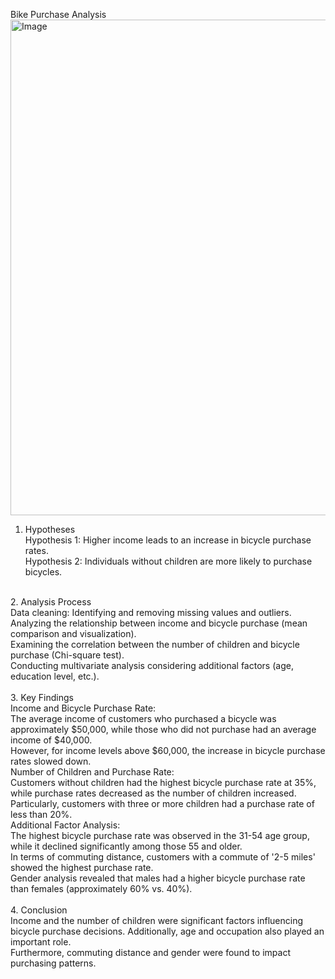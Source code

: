 Bike Purchase Analysis</br>
<img width="1122" height="793" alt="Image" src="https://github.com/user-attachments/assets/5907dc5b-f7bb-47e7-90fc-b3dd0fd0bddd" />
</br>
1. Hypotheses</br>
Hypothesis 1: Higher income leads to an increase in bicycle purchase rates.</br>
Hypothesis 2: Individuals without children are more likely to purchase bicycles.</br>
</br>
2. Analysis Process</br>
Data cleaning: Identifying and removing missing values and outliers.</br>
Analyzing the relationship between income and bicycle purchase (mean comparison and visualization).</br>
Examining the correlation between the number of children and bicycle purchase (Chi-square test).</br>
Conducting multivariate analysis considering additional factors (age, education level, etc.).</br>
</br>
3. Key Findings</br>
Income and Bicycle Purchase Rate:</br>
The average income of customers who purchased a bicycle was approximately $50,000, while those who did not purchase had an average income of $40,000.</br>
However, for income levels above $60,000, the increase in bicycle purchase rates slowed down.</br>
Number of Children and Purchase Rate:</br>
Customers without children had the highest bicycle purchase rate at 35%, while purchase rates decreased as the number of children increased.</br>
Particularly, customers with three or more children had a purchase rate of less than 20%.</br>
Additional Factor Analysis:</br>
The highest bicycle purchase rate was observed in the 31-54 age group, while it declined significantly among those 55 and older.</br>
In terms of commuting distance, customers with a commute of '2-5 miles' showed the highest purchase rate.</br>
Gender analysis revealed that males had a higher bicycle purchase rate than females (approximately 60% vs. 40%).</br>
</br>
4. Conclusion</br>
Income and the number of children were significant factors influencing bicycle purchase decisions. Additionally, age and occupation also played an important role. </br>
Furthermore, commuting distance and gender were found to impact purchasing patterns.</br>

